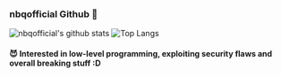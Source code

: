 ### nbqofficial Github 👋
![nbqofficial's github stats](https://github-readme-stats.vercel.app/api?username=nbqofficial&show_icons=true&hide_border=false&count_private=true&theme=dark)
![Top Langs](https://github-readme-stats.vercel.app/api/top-langs/?username=nbqofficial&layout=compact&theme=dark)
#### 😈 Interested in low-level programming, exploiting security flaws and overall breaking stuff :D
